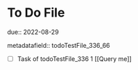 # To Do File

due:: 2022-08-29

metadatafield:: todoTestFile_336_66

- [ ] Task of todoTestFile_336 1 [[Query me]]
